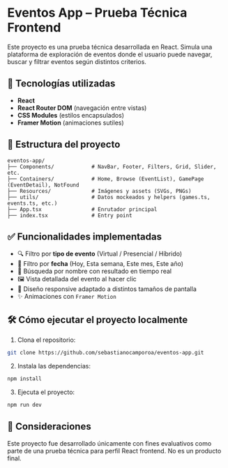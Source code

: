 # Eventos App – Prueba Técnica Frontend

Este proyecto es una prueba técnica desarrollada en React. Simula una plataforma de exploración de eventos donde el usuario puede navegar, buscar y filtrar eventos según distintos criterios.

## 🚀 Tecnologías utilizadas

- **React**
- **React Router DOM** (navegación entre vistas)
- **CSS Modules** (estilos encapsulados)
- **Framer Motion** (animaciones sutiles)

## 📁 Estructura del proyecto

```
eventos-app/
├── Components/            # NavBar, Footer, Filters, Grid, Slider, etc.
├── Containers/            # Home, Browse (EventList), GamePage (EventDetail), NotFound
├── Resources/             # Imágenes y assets (SVGs, PNGs)
├── utils/                 # Datos mockeados y helpers (games.ts, events.ts, etc.)
├── App.tsx                # Enrutador principal
├── index.tsx              # Entry point
```

## ✅ Funcionalidades implementadas

- 🔍 Filtro por **tipo de evento** (Virtual / Presencial / Híbrido)
- 📅 Filtro por **fecha** (Hoy, Esta semana, Este mes, Este año)
- 🧠 Búsqueda por nombre con resultado en tiempo real
- 🖼️ Vista detallada del evento al hacer clic
- 📱 Diseño responsive adaptado a distintos tamaños de pantalla
- ✨ Animaciones con `Framer Motion`

## 🛠️ Cómo ejecutar el proyecto localmente

1. Clona el repositorio:

```bash
git clone https://github.com/sebastianocamporoa/eventos-app.git
```

2. Instala las dependencias:

```bash
npm install
```

3. Ejecuta el proyecto:

```bash
npm run dev
```

## 📌 Consideraciones

Este proyecto fue desarrollado únicamente con fines evaluativos como parte de una prueba técnica para perfil React frontend. No es un producto final.

